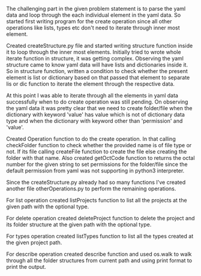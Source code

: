 <!-- Documentation for the PROJECT MANAGER project. -->
The challenging part in the given problem statement is to parse the yaml data and loop through the each individual element in the yaml data. So started first writing program for the create operation since all other operations like lists, types etc don't need to iterate through inner most element.

Created createStructure.py file and started writing structure function inside it to loop through the inner most elements.
Initially tried to wrote whole iterate function in structure, it was getting complex. Observing the yaml structure came to know yaml data will have lists and dictionaries inside it. So in structure function, written a condition to check whether the present element is list or dictionary based on that passed that element to separate lis or dic function to iterate the element through the respective data.

At this point I was able to iterate through all the elements in yaml data successfully when to do create operation was still pending. On observing the yaml data it was pretty clear that we need to create folder/file when the dictionary with keyword 'value' has value which is not of dictionary data type and when the dictionary with keyword other than 'permission' and 'value'.

Created Operation function to do the create operation. In that calling checkFolder function to check whether the provided name is of file type or not. If its file calling createFile function to create the file else creating the folder with that name.
Also created getOctCode function to returns the octal number for the given string to set permissions for the folder/file since the default permission from yaml was not supporting in python3 interpreter.

Since the createStructure.py already had so many functions I've created another file otherOperations.py to perform the remaining operations.

For list operation created listProjects function to list all the projects at the given path with the optional type.

For delete operation created deleteProject function to delete the project and its folder structure at the given path with the optional type.

For types operation created listTypes function to list all the types created at the given project path.

For describe operation created describe function and used os.walk to walk through all the folder structures from current path and using print format to print the output. 
